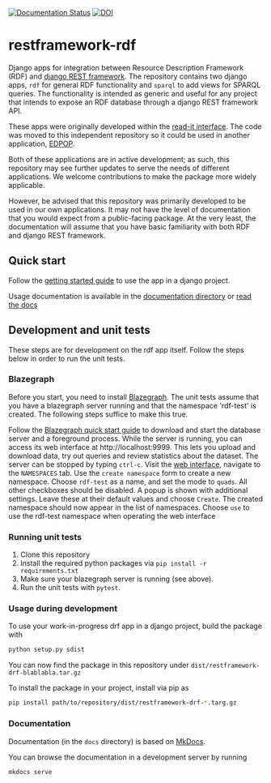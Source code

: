 [![Documentation Status](https://readthedocs.org/projects/restframework-rdf/badge/?version=latest)](https://restframework-rdf.readthedocs.io/en/latest/?badge=latest)
[![DOI](https://zenodo.org/badge/DOI/10.5281/zenodo.8158686.svg)](https://doi.org/10.5281/zenodo.8158686)

# restframework-rdf

Django apps for integration between Resource Description Framework (RDF) and [django REST framework](https://www.django-rest-framework.org/). The repository contains two django apps, `rdf` for general RDF functionality and `sparql` to add views for SPARQL queries. The functionality is intended as generic and useful for any project that intends to expose an RDF database through a django REST framework API.

These apps were originally developed within the [read-it interface](https://github.com/UUDigitalHumanitieslab/readit-interface). The code was moved to this independent repository so it could be used in another application, [EDPOP](https://github.com/UUDigitalHumanitieslab/EDPOP).

Both of these applications are in active development; as such, this repository may see further updates to serve the needs of different applications. We welcome contributions to make the package more widely applicable.

However, be advised that this repository was primarily developed to be used in our own applications. It may not have the level of documentation that you would expect from a public-facing package. At the very least, the documentation will assume that you have basic familiarity with both RDF and django REST framework. 

## Quick start

Follow the [getting started guide](/docs/getting-started.md) to use the app in a django project.

Usage documentation is available in the [documentation directory](/docs/) or [read the docs](https://restframework-rdf.readthedocs.io/en/latest/getting-started/)

## Development and unit tests

These steps are for development on the rdf app itself. Follow the steps below in order to run the unit tests.

### Blazegraph

Before you start, you need to install [Blazegraph](http://blazegraph.com/). The unit tests assume that you have a blazegraph server running and that the namespace 'rdf-test' is created. The following steps suffice to make this true.

Follow the [Blazegraph quick start guide](https://github.com/blazegraph/database/wiki/Quick_Start) to download and start the database server and a foreground process.
While the server is running, you can access its web interface at http://localhost:9999. This lets you upload and download data, try out queries and review statistics about the dataset. The server can be stopped by typing `ctrl-c`.
Visit the [web interface]( http://localhost:9999), navigate to the `NAMESPACES` tab. Use the `create namespace` form to create a new namespace. Choose `rdf-test` as a name, and set the mode to `quads`. All other checkboxes should be disabled. A popup is shown with additional settings. Leave these at their default values and choose `Create`. The created namespace should now appear in the list of namespaces. Choose `use` to use the rdf-test namespace when operating the web interface

### Running unit tests

1. Clone this repository
2. Install the required python packages via `pip install -r requirements.txt`
3. Make sure your blazegraph server is running (see above).
4. Run the unit tests with `pytest`.

### Usage during development

To use your work-in-progress drf app in a django project, build the package with

```bash
python setup.py sdist
```

You can now find the package in this repository under `dist/restframework-drf-blablabla.tar.gz`

To install the package in your project, install via pip as 

```bash
pip install path/to/repository/dist/restframework-drf-*.targ.gz
```

### Documentation

Documentation (in the `docs` directory) is based on [MkDocs](https://www.mkdocs.org/).

You can browse the documentation in a development server by running

```bash
mkdocs serve
```

